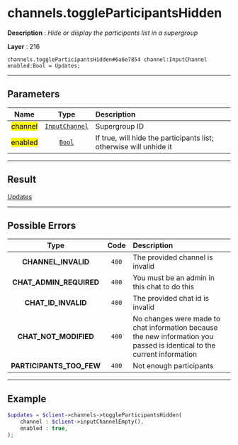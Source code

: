 # channels.toggleParticipantsHidden

**Description** : *Hide or display the participants list in a supergroup*

**Layer** : 216

```tl
channels.toggleParticipantsHidden#6a6e7854 channel:InputChannel enabled:Bool = Updates;
```

---

## Parameters

| Name | Type | Description |
| :---: | :---: | :--- |
| <mark>channel</mark> | [`InputChannel`](type/InputChannel) | Supergroup ID |
| <mark>enabled</mark> | [`Bool`](type/Bool) | If true, will hide the participants list; otherwise will unhide it |

---

## Result

[Updates](type/Updates)

---

## Possible Errors

| Type | Code | Description |
| :---: | :---: | :--- |
| **CHANNEL_INVALID** | `400` | The provided channel is invalid |
| **CHAT_ADMIN_REQUIRED** | `400` | You must be an admin in this chat to do this |
| **CHAT_ID_INVALID** | `400` | The provided chat id is invalid |
| **CHAT_NOT_MODIFIED** | `400` | No changes were made to chat information because the new information you passed is identical to the current information |
| **PARTICIPANTS_TOO_FEW** | `400` | Not enough participants |

---

## Example

```php
$updates = $client->channels->toggleParticipantsHidden(
	channel : $client->inputChannelEmpty(),
	enabled : true,
);
```